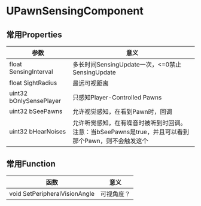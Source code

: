 




# UPawnSensingComponent #
## 常用Properties ##
| 参数                    | 意义                                                                                                |
|-------------------------|-----------------------------------------------------------------------------------------------------|
| float SensingInterval   | 多长时间SensingUpdate一次，<=0禁止SensingUpdate                                                     |
| float SightRadius       | 最远可视距离                                                                                        |
| uint32 bOnlySensePlayer | 只感知Player-Controlled Pawns                                                                       |
| uint32 bSeePawns        | 允许视觉感知，在看到Pawn时，回调                                                                    |
| uint32 bHearNoises      | 允许听觉感知，在有噪音时被听到时回调。注意：当bSeePawns是true，并且可以看到那个Pawn，则不会触发这个 |

## 常用Function ##
| 函数                          | 意义       |
|-------------------------------|------------|
| void SetPeripheralVisionAngle | 可视角度？ |


